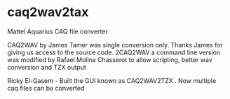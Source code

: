 # caq2wav2tax
Mattel Aquarius CAQ file converter 

CAQ2WAV by James Tamer was single conversion only. Thanks James for giving us access to the source code.
2CAQ2WAV a command line version was  modified by Rafael Molina Chasserot to allow scripting, better wav conversion and TZX output

Ricky El-Qasem - Built the GUI known as CAQ2WAV2TZX . Now multiple caq files can be converted

